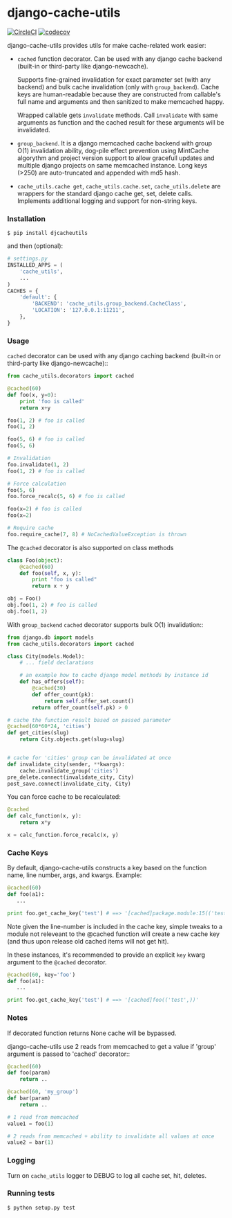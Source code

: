 # django-cache-utils

[![CircleCI](https://circleci.com/gh/infoscout/django-cache-utils.svg?style=svg)](https://circleci.com/gh/infoscout/django-cache-utils)
[![codecov](https://codecov.io/gh/infoscout/django-cache-utils/branch/master/graph/badge.svg)](https://codecov.io/gh/infoscout/django-cache-utils)

django-cache-utils provides utils for make cache-related work easier:

* `cached` function decorator. Can be used with any django cache backend (built-in or third-party like
  django-newcache).

  Supports fine-grained invalidation for exact parameter set (with any backend)
  and bulk cache invalidation (only with ``group_backend``). Cache keys are
  human-readable because they are constructed from callable's full name and
  arguments and then sanitized to make memcached happy.

  Wrapped callable gets ``invalidate`` methods. Call ``invalidate`` with
  same arguments as function and the cached result for these arguments will be
  invalidated.

* `group_backend`. It is a django memcached cache backend with group O(1)
  invalidation ability, dog-pile effect prevention using MintCache algorythm
  and project version support to allow gracefull updates and multiple django
  projects on same memcached instance.
  Long keys (>250) are auto-truncated and appended with md5 hash.


* `cache_utils.cache get`, `cache_utils.cache.set`, `cache_utils.delete` are wrappers
  for the standard django cache get, set, delete calls. Implements additional logging
  and support for non-string keys.


### Installation

```shell
$ pip install djcacheutils
```

and then (optional):

```python
# settings.py
INSTALLED_APPS = (
    'cache_utils',
    ...
)
CACHES = {
    'default': {
        'BACKEND': 'cache_utils.group_backend.CacheClass',
        'LOCATION': '127.0.0.1:11211',
    },
}
```

### Usage

`cached` decorator can be used with any django caching backend (built-in or third-party like django-newcache)::

```python
from cache_utils.decorators import cached

@cached(60)
def foo(x, y=0):
    print 'foo is called'
    return x+y

foo(1, 2) # foo is called
foo(1, 2)

foo(5, 6) # foo is called
foo(5, 6)

# Invalidation
foo.invalidate(1, 2)
foo(1, 2) # foo is called

# Force calculation
foo(5, 6)
foo.force_recalc(5, 6) # foo is called

foo(x=2) # foo is called
foo(x=2)

# Require cache
foo.require_cache(7, 8) # NoCachedValueException is thrown
```

The `@cached` decorator is also supported on class methods

```python
class Foo(object):
    @cached(60)
    def foo(self, x, y):
        print "foo is called"
        return x + y

obj = Foo()
obj.foo(1, 2) # foo is called
obj.foo(1, 2)
```

With ``group_backend`` `cached` decorator supports bulk O(1) invalidation::

```python
from django.db import models
from cache_utils.decorators import cached

class City(models.Model):
    # ... field declarations

    # an example how to cache django model methods by instance id
    def has_offers(self):
        @cached(30)
        def offer_count(pk):
            return self.offer_set.count()
        return offer_count(self.pk) > 0

# cache the function result based on passed parameter
@cached(60*60*24, 'cities')
def get_cities(slug)
    return City.objects.get(slug=slug)


# cache for 'cities' group can be invalidated at once
def invalidate_city(sender, **kwargs):
    cache.invalidate_group('cities')
pre_delete.connect(invalidate_city, City)
post_save.connect(invalidate_city, City)
```

You can force cache to be recalculated:

```python
@cached
def calc_function(x, y):
    return x*y

x = calc_function.force_recalc(x, y)
```

### Cache Keys


By default, django-cache-utils constructs a key based on the function name, line number, args, and kwargs. Example:

```python
@cached(60)
def foo(a1):
   ...

print foo.get_cache_key('test') # ==> '[cached]package.module:15(('test',))'
```

Note given the line-number is included in the cache key, simple tweaks to a module not releveant to the @cached function will create a new cache key (and thus upon release old cached items will not get hit).

In these instances, it's recommended to provide an explicit `key` kwarg argument to the `@cached` decorator.

```python
@cached(60, key='foo')
def foo(a1):
   ...

print foo.get_cache_key('test') # ==> '[cached]foo(('test',))'
```

### Notes

If decorated function returns None cache will be bypassed.

django-cache-utils use 2 reads from memcached to get a value if 'group'
argument is passed to 'cached' decorator::

```python
@cached(60)
def foo(param)
    return ..

@cached(60, 'my_group')
def bar(param)
    return ..

# 1 read from memcached
value1 = foo(1)

# 2 reads from memcached + ability to invalidate all values at once
value2 = bar(1)
```

### Logging

Turn on `cache_utils` logger to DEBUG to log all cache set, hit, deletes.

### Running tests

```shell
$ python setup.py test
```
